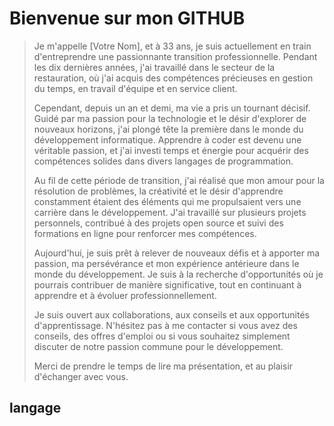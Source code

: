 # Bienvenue sur mon GITHUB
>
> Je m'appelle [Votre Nom], et à 33 ans, je suis actuellement en train d'entreprendre une passionnante transition professionnelle. Pendant les dix dernières années, j'ai travaillé dans le secteur de la restauration, où j'ai acquis des compétences précieuses en gestion du temps, en travail d'équipe et en service client.
>
>Cependant, depuis un an et demi, ma vie a pris un tournant décisif. Guidé par ma passion pour la technologie et le désir d'explorer de nouveaux horizons, j'ai plongé tête la première dans le monde du développement informatique. Apprendre à coder est devenu une véritable passion, et j'ai investi temps et énergie pour acquérir des compétences solides dans divers langages de programmation.
>
>Au fil de cette période de transition, j'ai réalisé que mon amour pour la résolution de problèmes, la créativité et le désir d'apprendre constamment étaient des éléments qui me propulsaient vers une carrière dans le développement. J'ai travaillé sur plusieurs projets personnels, contribué à des projets open source et suivi des formations en ligne pour renforcer mes compétences.
>
>Aujourd'hui, je suis prêt à relever de nouveaux défis et à apporter ma passion, ma persévérance et mon expérience antérieure dans le monde du développement. Je suis à la recherche d'opportunités où je pourrais contribuer de manière significative, tout en continuant à apprendre et à évoluer professionnellement.
>
>Je suis ouvert aux collaborations, aux conseils et aux opportunités d'apprentissage. N'hésitez pas à me contacter si vous avez des conseils, des offres d'emploi ou si vous souhaitez simplement discuter de notre passion commune pour le développement.
>
>Merci de prendre le temps de lire ma présentation, et au plaisir d'échanger avec vous.
>
## langage
